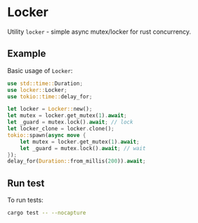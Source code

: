 # Locker

Utility `locker` - simple async mutex/locker for rust concurrency.

## Example

Basic usage of `Locker`:

```rust
use std::time::Duration;
use locker::Locker;
use tokio::time::delay_for;

let locker = Locker::new();
let mutex = locker.get_mutex(1).await;
let _guard = mutex.lock().await; // lock
let locker_clone = locker.clone();
tokio::spawn(async move {
    let mutex = locker.get_mutex(1).await;
    let _guard = mutex.lock().await; // wait
});
delay_for(Duration::from_millis(200)).await;
```

## Run test

To run tests:

```sh
cargo test -- --nocapture
```
